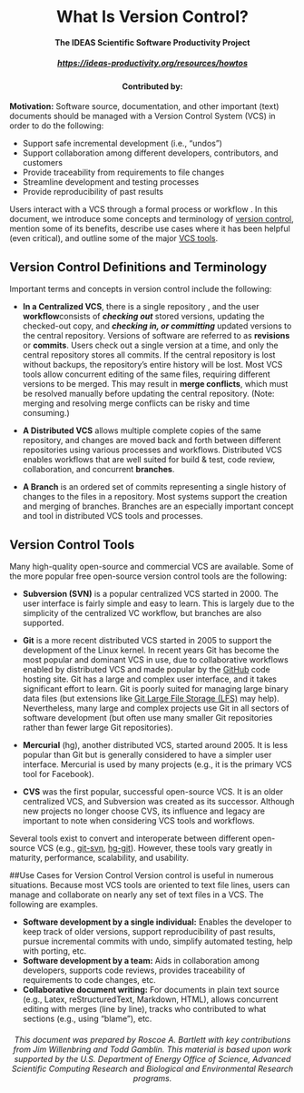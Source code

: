<div align="center">
<h1> What Is Version Control? </h1>
<h4> The IDEAS Scientific Software Productivity Project </h4>
<h5> <a href="https://ideas-productivity.org/resources/howtos/">https://ideas-productivity.org/resources/howtos</a> </h5>
<h4> Contributed by: </h4>
</div>

**Motivation:** Software source, documentation, and other important (text) documents should be
managed with a Version Control System (VCS) in order to do the following:
 * Support safe incremental development (i.e., “undos”)
 * Support collaboration among different developers, contributors, and customers
 * Provide traceability from requirements to file changes
 * Streamline development and testing processes
 * Provide reproducibility of past results

Users interact with a VCS through a formal process or workflow . In this document, we introduce
some concepts and terminology of [version control](https://en.wikipedia.org/wiki/Version_control), mention some of its benefits, describe use
cases where it has been helpful (even critical), and outline some of the major [VCS tools](https://en.wikipedia.org/wiki/List_of_version-control_software).

## Version Control Definitions and Terminology
Important terms and concepts in version control include the following:
  * **In a Centralized VCS**, there is a single repository , and the user **workflow**consists of
***checking out*** stored versions, updating the checked-out copy, and ***checking in, or committing*** updated versions to the central repository. Versions of software are referred
to as **revisions** or **commits**. Users check out a single version at a time, and only the
central repository stores all commits. If the central repository is lost without backups, the
repository’s entire history will be lost. Most VCS tools allow concurrent editing of the
same files, requiring different versions to be merged. This may result in **merge conflicts**,
which must be resolved manually before updating the central repository. (Note: merging
and resolving merge conflicts can be risky and time consuming.)

  * **A Distributed VCS** allows multiple complete copies of the same repository, and changes
are moved back and forth between different repositories using various processes and
workflows. Distributed VCS enables workflows that are well suited for build & test, code
review, collaboration, and concurrent **branches**.

  * **A Branch** is an ordered set of commits representing a single history of changes to the files
in a repository. Most systems support the creation and merging of branches. Branches are
an especially important concept and tool in distributed VCS tools and processes.

## Version Control Tools
Many high-quality open-source and commercial VCS are available. Some of the more popular
free open-source version control tools are the following:

  * **Subversion (SVN)** is a popular centralized VCS started in 2000. The user interface is
fairly simple and easy to learn. This is largely due to the simplicity of the centralized VC
workflow, but branches are also supported.

  * **Git** is a more recent distributed VCS started in 2005 to support the development of the
Linux kernel. In recent years Git has become the most popular and dominant VCS in use,
due to collaborative workflows enabled by distributed VCS and made popular by the
[GitHub](https://github.com/) code hosting site. Git has a large and complex user interface, and it takes
significant effort to learn. Git is poorly suited for managing large binary data files (but
extensions like [Git Large File Storage (LFS)](https://git-lfs.github.com/) may help). Nevertheless, many large and
complex projects use Git in all sectors of software development (but often use many
smaller Git repositories rather than fewer large Git repositories).

  * **Mercurial** (hg), another distributed VCS, started around 2005. It is less popular than Git
but is generally considered to have a simpler user interface. Mercurial is used by many
projects (e.g., it is the primary VCS tool for Facebook).

  * **CVS** was the first popular, successful open-source VCS. It is an older centralized VCS,
and Subversion was created as its successor. Although new projects no longer choose
CVS, its influence and legacy are important to note when considering VCS tools and
workflows.

Several tools exist to convert and interoperate between different open-source VCS (e.g., [git-svn](https://git-scm.com/docs/git-svn), [hg-git](https://www.mercurial-scm.org/wiki/HgGit)). However, these tools vary greatly in maturity, performance, scalability, and usability.

##Use Cases for Version Control
Version control is useful in numerous situations. Because most VCS tools are oriented to text file
lines, users can manage and collaborate on nearly any set of text files in a VCS. The following
are examples.

  * **Software development by a single individual:** Enables the developer to keep track of
older versions, support reproducibility of past results, pursue incremental commits with
undo, simplify automated testing, help with porting, etc.
  * **Software development by a team:** Aids in collaboration among developers, supports
code reviews, provides traceability of requirements to code changes, etc.
  * **Collaborative document writing:** For documents in plain text source (e.g., Latex,
reStructuredText, Markdown, HTML), allows concurrent editing with merges (line by line),
tracks who contributed to what sections (e.g., using “blame”), etc.

<h6 align="center">This document was prepared by Roscoe A. Bartlett with key contributions from Jim Willenbring and Todd
Gamblin. This material is based upon work supported by the U.S. Department of Energy Office of Science, Advanced Scientific
Computing Research and Biological and Environmental Research programs.</h6>
